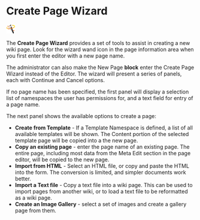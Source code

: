 # Create Page Wizard

![](../.gitbook/assets/wizardicon.png)

The **Create Page Wizard** provides a set of tools to assist in creating a new wiki page. Look for the wizard wand icon in the page information area when you first enter the editor with a new page name.

The administrator can also make the New Page **block** enter the Create Page Wizard instead of the Editor. The wizard will present a series of panels, each with Continue and Cancel options.

If no page name has been specified, the first panel will display a selection list of namespaces the user has permissions for, and a text field for entry of a page name.

The next panel shows the available options to create a page:

* **Create from Template** - If a Template Namespace is defined, a list of all available templates will be shown. The Content portion of the selected template page will be copied into a the new page.
* **Copy an existing page** - enter the page name of an existing page. The entire page, including most data from the Meta Edit section in the page editor, will be copied to the new page.
* **Import from HTML** - Select an HTML file, or copy and paste the HTML into the form. The conversion is limited, and simpler documents work better.
* **Import a Text file** - Copy a text file into a wiki page. This can be used to import pages from another wiki, or to load a text file to be reformatted as a wiki page.
* **Create an Image Gallery** - select a set of images and create a gallery page from them.

